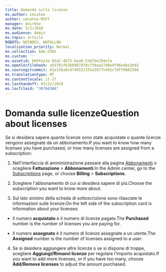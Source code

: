 ```yaml
---
title: Domanda sulle licenze
ms.author: cmcatee
author: cmcatee-MSFT
manager: mnirkhe
ms.date: 3/2/2018
ms.audience: Admin
ms.topic: article
ROBOTS: NOINDEX, NOFOLLOW
localization_priority: Normal
ms.collection: Adm_O365
ms.custom: ''
ms.assetid: b69fea1b-0542-4b75-bea0-53d7be294e7a
ms.openlocfilehash: a5d701f61b0987978c759aa27d8e4f06e4be2b92
ms.sourcegitcommit: 03a156a9c9740521155a30775492c7dff0982588
ms.translationtype: MT
ms.contentlocale: it-IT
ms.lasthandoff: 03/22/2019
ms.locfileid: "30760306"
---
```

# <a name="question-about-licenses"></a><span data-ttu-id="dd57c-102">Domanda sulle licenze</span><span class="sxs-lookup"><span data-stu-id="dd57c-102">Question about licenses</span></span>

<span data-ttu-id="dd57c-103">Se si desidera sapere quante licenze sono state acquistate o quante licenze vengono assegnate da un abbonamento:</span><span class="sxs-lookup"><span data-stu-id="dd57c-103">If you want to know how many licenses you have purchased, or how many licenses are assigned from a subscription:</span></span>
  
1. <span data-ttu-id="dd57c-104">Nell'interfaccia di amministrazione passare alla pagina [Abbonamenti](https://go.microsoft.com/fwlink/p/?linkid=842054) o scegliere **Fatturazione** \> **Abbonamenti**.</span><span class="sxs-lookup"><span data-stu-id="dd57c-104">In the Admin center, go to the [Subscriptions](https://go.microsoft.com/fwlink/p/?linkid=842054) page, or choose **Billing** \> **Subscriptions**.</span></span>
    
2. <span data-ttu-id="dd57c-105">Scegliere l'abbonamento di cui si desidera sapere di più.</span><span class="sxs-lookup"><span data-stu-id="dd57c-105">Choose the subscription you want to know more about.</span></span>
    
3. <span data-ttu-id="dd57c-106">Sul lato sinistro della scheda di sottoscrizione sono rilasciate le informazioni sulle licenze:</span><span class="sxs-lookup"><span data-stu-id="dd57c-106">On the left side of the subscription card is information about your licenses:</span></span>
    
  - <span data-ttu-id="dd57c-107">Il numero **acquistato** è il numero di licenze pagate.</span><span class="sxs-lookup"><span data-stu-id="dd57c-107">The **Purchased** number is the number of licenses you are paying for.</span></span> 
    
  - <span data-ttu-id="dd57c-108">Il numero **assegnato** è il numero di licenze assegnate a un utente.</span><span class="sxs-lookup"><span data-stu-id="dd57c-108">The **Assigned** number is the number of licenses assigned to a user.</span></span> 
    
4. <span data-ttu-id="dd57c-109">Se si desidera aggiungere altre licenze o se si dispone di troppe, scegliere **Aggiungi/Rimuovi licenze** per regolare l'importo acquistato.</span><span class="sxs-lookup"><span data-stu-id="dd57c-109">If you want to add more licenses, or if you have too many, choose **Add/Remove licenses** to adjust the amount purchased.</span></span> 
    

